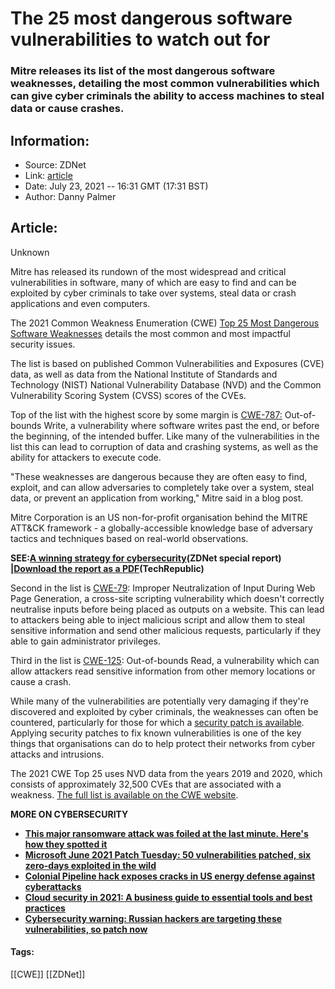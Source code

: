 # The 25 most dangerous software vulnerabilities to watch out for
### Mitre releases its list of the most dangerous software weaknesses, detailing the most common vulnerabilities which can give cyber criminals the ability to access machines to steal data or cause crashes.

## Information:
+ Source: ZDNet
+ Link: [article](https://www.zdnet.com/article/the-25-most-dangerous-software-vulnerabilities-to-watch-out-for/)
+ Date: July 23, 2021 -- 16:31 GMT (17:31 BST)
+ Author: Danny Palmer


## Article:
Unknown

Mitre has released its rundown of the most widespread and critical vulnerabilities in software, many of which are easy to find and can be exploited by cyber criminals to take over systems, steal data or crash applications and even computers.


The 2021 Common Weakness Enumeration (CWE) [Top 25 Most Dangerous Software Weaknesses](https://cwe.mitre.org/top25/archive/2021/2021_cwe_top25.html) details the most common and most impactful security issues.  

The list is based on published Common Vulnerabilities and Exposures (CVE) data, as well as data from the National Institute of Standards and Technology (NIST) National Vulnerability Database (NVD) and the Common Vulnerability Scoring System (CVSS) scores of the CVEs. 

Top of the list with the highest score by some margin is [CWE-787:](https://cwe.mitre.org/data/definitions/787.html) Out-of-bounds Write, a vulnerability where software writes past the end, or before the beginning, of the intended buffer. Like many of the vulnerabilities in the list this can lead to corruption of data and crashing systems, as well as the ability for attackers to execute code. 

"These weaknesses are dangerous because they are often easy to find, exploit, and can allow adversaries to completely take over a system, steal data, or prevent an application from working," Mitre said in a blog post. 

Mitre Corporation is an US non-for-profit organisation behind the MITRE ATT&CK framework - a globally-accessible knowledge base of adversary tactics and techniques based on real-world observations. 

**SEE:**[**A winning strategy for cybersecurity**](http://www.zdnet.com/topic/a-winning-strategy-for-cybersecurity/)**(ZDNet special report) |**[**Download the report as a PDF**](https://www.techrepublic.com/resource-library/whitepapers/a-winning-strategy-for-cybersecurity-free-pdf/?ftag=CMG-01-10aaa1b)**(TechRepublic)**






Second in the list is [CWE-79](https://cwe.mitre.org/data/definitions/79.html): Improper Neutralization of Input During Web Page Generation, a cross-site scripting vulnerability which doesn't correctly neutralise inputs before being placed as outputs on a website. This can lead to attackers being able to inject malicious script and allow them to steal sensitive information and send other malicious requests, particularly if they able to gain administrator privileges. 

Third in the list is [CWE-125](https://cwe.mitre.org/data/definitions/125.html): Out-of-bounds Read, a vulnerability which can allow attackers read sensitive information from other memory locations or cause a crash.

While many of the vulnerabilities are potentially very damaging if they're discovered and exploited by cyber criminals, the weaknesses can often be countered, particularly for those for which a [security patch is available](https://www.zdnet.com/article/cybersecurity-how-to-get-your-software-patching-strategy-right-and-keep-the-hackers-at-bay/). Applying security patches to fix known vulnerabilities is one of the key things that organisations can do to help protect their networks from cyber attacks and intrusions. 

The 2021 CWE Top 25 uses NVD data from the years 2019 and 2020, which consists of approximately 32,500 CVEs that are associated with a weakness. [The full list is available on the CWE website](https://cwe.mitre.org/top25/archive/2021/2021_cwe_top25.html).

**MORE ON CYBERSECURITY**

* [**This major ransomware attack was foiled at the last minute. Here's how they spotted it**](https://www.zdnet.com/article/this-ransomware-attack-was-foiled-at-the-last-minute-heres-how-they-spotted-it/)
* [**Microsoft June 2021 Patch Tuesday: 50 vulnerabilities patched, six zero-days exploited in the wild**](https://www.zdnet.com/article/microsoft-june-2021-patch-tuesday-50-vulnerabilities-patched-including-six-zero-days-exploited-in-the-wild/)
* [**Colonial Pipeline hack exposes cracks in US energy defense against cyberattacks**](https://www.cnet.com/news/colonial-pipeline-hack-exposes-cracks-in-us-energy-defense-against-cyberattacks/)
* [**Cloud security in 2021: A business guide to essential tools and best practices**](https://www.zdnet.com/article/cloud-security-in-2021-a-business-guide-to-essential-tools-and-best-practices/)
* [**Cybersecurity warning: Russian hackers are targeting these vulnerabilities, so patch now**](https://www.zdnet.com/article/cybersecurity-warning-russian-hackers-are-targeting-these-vulnerabilities-so-patch-now/)





#### Tags:
[[CWE]] [[ZDNet]]

